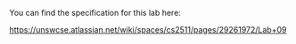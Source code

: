 You can find the specification for this lab here:

https://unswcse.atlassian.net/wiki/spaces/cs2511/pages/29261972/Lab+09
